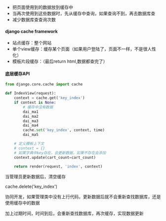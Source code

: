 - 把页面使用到的数据放到缓存中
- 当再次使用到这些数据时，先从缓存中查询，如果查询不到，再去数据库查
- 减少数据库查查询次数



#### django cache framework

- 站点缓存：整个网站
- 单个view缓存：缓存某个页面（如果用户登陆了，页面不一样，不是很人性化）
- 模板片段缓存：（最后return html,数据都查完了）

#### 底层缓存API

```python
from django.core.cache import cache

def IndexView(request):
    context = cache.get('key_index')
    if context is None:
        # 缓存中没有数据
        dai_ma1
        dai_ma2
        dai_ma3
        dai_ma4
        cache.set('key_index', context, time)
        dai_ma5

    # 定义模板上下文
    # context = {}
    # 如果字典中key存在，会更新数据，如果不存在会添加
    context.update(cart_count=cart_count)
    
    return render(request, 'index', context)

```



当管理员更新数据后，清空缓存

cache.delete('key_index')

协同开发，如果管理类中没有上行代码，更新数据后就不会重新查找数据库，还是使用缓存中的数据

加上过期时间，时间到后，会重新查找数据库，再次缓存，实现数据更新



